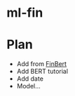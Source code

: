 # ml-fin

# Plan
* Add from [FinBert](https://arxiv.org/abs/1908.10063)
* Add BERT tutorial
* Add date
* Model...
